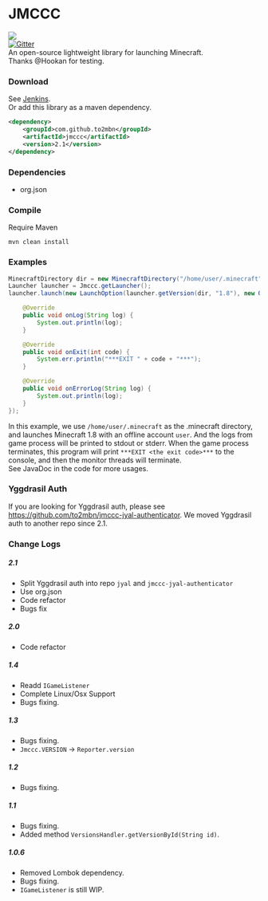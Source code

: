 # JMCCC
![](http://i1.tietuku.com/e86de030295d85ac.png)<br/>
[![Gitter](https://badges.gitter.im/Join%20Chat.svg)](https://gitter.im/Southern-InfinityStudio/JMCCC?utm_source=badge&utm_medium=badge&utm_campaign=pr-badge)<br/>
An open-source lightweight library for launching Minecraft.<br/>
Thanks @Hookan for testing.

### Download
See [Jenkins](http://ci.infinity-studio.org/job/JMCCC/).<br/>
Or add this library as a maven dependency.<br/>
```xml
<dependency>
	<groupId>com.github.to2mbn</groupId>
	<artifactId>jmccc</artifactId>
	<version>2.1</version>
</dependency>
```

### Dependencies
* org.json

### Compile
Require Maven

	mvn clean install

### Examples
```java
MinecraftDirectory dir = new MinecraftDirectory("/home/user/.minecraft");
Launcher launcher = Jmccc.getLauncher();
launcher.launch(new LaunchOption(launcher.getVersion(dir, "1.8"), new OfflineAuthenticator("user"), dir), new GameProcessListener() {

	@Override
	public void onLog(String log) {
		System.out.println(log);
	}

	@Override
	public void onExit(int code) {
		System.err.println("***EXIT " + code + "***");
	}

	@Override
	public void onErrorLog(String log) {
		System.out.println(log);
	}
});
```
In this example, we use `/home/user/.minecraft` as the .minecraft directory, and launches Minecraft 1.8 with an offline
account `user`. And the logs from game process will be printed to stdout or stderr. When the game process terminates, 
this program will print `***EXIT <the exit code>***` to the console, and then the monitor threads will terminate.<br/>
See JavaDoc in the code for more usages.

### Yggdrasil Auth
If you are looking for Yggdrasil auth, please see https://github.com/to2mbn/jmccc-jyal-authenticator.
We moved Yggdrasil auth to another repo since 2.1.

### Change Logs
##### 2.1
* Split Yggdrasil auth into repo `jyal` and `jmccc-jyal-authenticator`
* Use org.json
* Code refactor
* Bugs fix

##### 2.0
* Code refactor

##### 1.4
* Readd `IGameListener`
* Complete Linux/Osx Support
* Bugs fixing.

##### 1.3
* Bugs fixing.
* `Jmccc.VERSION` -> `Reporter.version`

##### 1.2
* Bugs fixing.

##### 1.1
* Bugs fixing.
* Added method `VersionsHandler.getVersionById(String id)`.

##### 1.0.6
* Removed Lombok dependency.
* Bugs fixing.
* `IGameListener` is still WIP.

